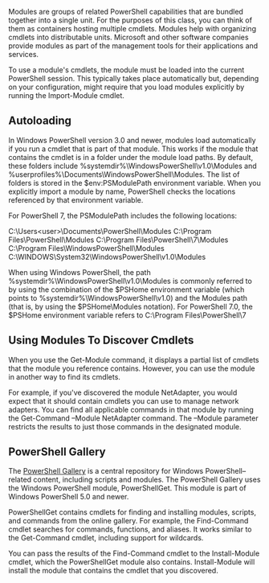 Modules are groups of related PowerShell capabilities that are bundled together into a single unit. For the purposes of this class, you can think of them as containers hosting multiple cmdlets. Modules help with organizing cmdlets into distributable units. Microsoft and other software companies provide modules as part of the management tools for their applications and services.

To use a module's cmdlets, the module must be loaded into the current PowerShell session. This typically takes place automatically but, depending on your configuration, might require that you load modules explicitly by running the Import-Module cmdlet.

## Autoloading

In Windows PowerShell version 3.0 and newer, modules load automatically if you run a cmdlet that is part of that module. This works if the module that contains the cmdlet is in a folder under the module load paths. By default, these folders include %systemdir%\WindowsPowerShell\v1.0\Modules and %userprofiles%\Documents\WindowsPowerShell\Modules. The list of folders is stored in the $env:PSModulePath environment variable. When you explicitly import a module by name, PowerShell checks the locations referenced by that environment variable.

For PowerShell 7, the PSModulePath includes the following locations:

C:\Users\<user>\Documents\PowerShell\Modules C:\Program Files\PowerShell\Modules C:\Program Files\PowerShell\7\Modules C:\Program Files\WindowsPowerShell\Modules C:\WINDOWS\System32\WindowsPowerShell\v1.0\Modules

When using Windows PowerShell, the path %systemdir%\WindowsPowerShell\v1.0\Modules is commonly referred to by using the combination of the $PSHome environment variable (which points to %systemdir%\WindowsPowerShell\v1.0) and the Modules path (that is, by using the $PSHome\Modules notation). For PowerShell 7.0, the $PSHome environment variable refers to C:\Program Files\PowerShell\7

## Using Modules To Discover Cmdlets

When you use the Get-Module command, it displays a partial list of cmdlets that the module you reference contains. However, you can use the module in another way to find its cmdlets.

For example, if you've discovered the module NetAdapter, you would expect that it should contain cmdlets you can use to manage network adapters. You can find all applicable commands in that module by running the Get-Command –Module NetAdapter command. The –Module parameter restricts the results to just those commands in the designated module.

## PowerShell Gallery

The [PowerShell Gallery](https://www.powershellgallery.com/) is a central repository for Windows PowerShell–related content, including scripts and modules. The PowerShell Gallery uses the Windows PowerShell module, PowerShellGet. This module is part of Windows PowerShell 5.0 and newer.

PowerShellGet contains cmdlets for finding and installing modules, scripts, and commands from the online gallery. For example, the Find-Command cmdlet searches for commands, functions, and aliases. It works similar to the Get-Command cmdlet, including support for wildcards.

You can pass the results of the Find-Command cmdlet to the Install-Module cmdlet, which the PowerShellGet module also contains. Install-Module will install the module that contains the cmdlet that you discovered.